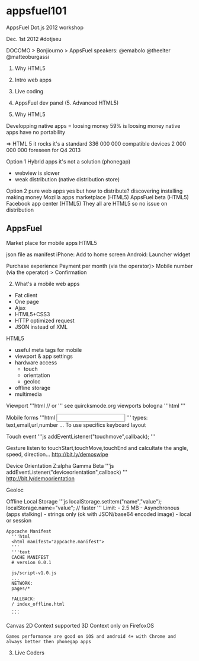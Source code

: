 appsfuel101
===========

AppsFuel Dot.js 2012 workshop

Dec. 1st 2012 #dotjseu

DOCOMO > Bonjiourno > AppsFuel
speakers: @emabolo @theelter @matteoburgassi

1. Why HTML5
2. Intro web apps
3. Live coding
4. AppsFuel dev panel
(5. Advanced HTML5)

1. Why HTML5

  Developping native apps = loosing money
  59% is loosing money
  native apps have no portability

  => HTML 5
  it rocks
  it's a standard
  336 000 000 compatible devices
  2 000 000 000 foreseen for Q4 2013

  Option 1
  Hybrid apps it's not a solution (phonegap)
  - webview is slower
  - weak distribution (native distribution store)

  Option 2
  pure web apps
  yes but how to distribute?
    discovering
    installing
    making money
  Mozilla apps marketplace (HTML5)
  AppsFuel beta (HTML5)
  Facebook app center (HTML5)
  They all are HTML5 so no issue on distribution

  AppsFuel
  --------
  Market place for mobile apps HTML5

  json file as manifest
  iPhone: Add to home screen
  Android: Launcher widget

  Purchase experience
  Payment per month (via the operator)> Mobile number (via the operator) > Confirmation

2. What's a mobile web apps
  - Fat client
  - One page
  - Ajax
  - HTML5+CSS3
  - HTTP optimized request
  - JSON instead of XML

  HTML5
  - useful meta tags for mobile
  - viewport & app settings
  - hardware access
    - touch
    - orientation
    - geoloc
  - offline storage
  - multimedia

  Viewport
    '''html
    <meta name="viewport" content="width=device-width">
    // or
    <meta name="viewport" content="width=device-width,initial-scale=1, user-scalable=no">
    '''
    see quircksmode.org viewports bologna
    '''html
    <link rel="apple-touch-icon-precomposed" href="/icon.jpg">
    <meta name="apple-mobile-web-app-capable" content="yes">
    '''

  Mobile forms
    '''html
    <input type="email" name="myemail" required>
    '''
    types: text,email,url,number ...
    To use specifics keyboard layout

  Touch event
    '''js
    addEventListener("touchmove",callback);
    '''

  Gesture
    listen to touchStart,touchMove,touchEnd and calcultate the angle, speed, direction...
    http://bit.ly/demoswipe

  Device Orientation
    Z:alpha
    Gamma
    Beta
    '''js
    addEventListener("deviceorientation",callback)
    '''
    http://bit.ly/demoorientation

  Geoloc

  Offline
    Local Storage
      '''js
      localStorage.setItem("name","value");
      localStorage.name="value"; // faster
      '''
      Limit:
      - 2.5 MB
      - Asynchronous (apps stalking)
      - strings only (ok with JSON/base64 encoded image)
      - local or session

    Appcache Manifest
      '''html
      <html manifest="appcache.manifest">
      '''
      '''text
      CACHE MANIFEST
      # version 0.0.1

      js/script-v1.0.js
      ...
      NETWORK:
      pages/*

      FALLBACK:
      / index_offline.html
      ...
      '''

  Canvas
    2D Context supported
    3D Context only on FirefoxOS

    Games performance are good on iOS and android 4+ with Chrome and always better then phonegap apps

3. Live Coders

